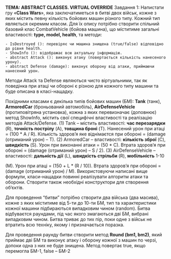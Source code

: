 **ТЕМА: ABSTRACT CLASSES. VIRTUAL OVERRIDE**
Завдання 1:
Напистати гру «**Class Wars**», яка заключатиметься в битві двох військ, кожне з яких містить певну кількість бойових машин різного типу. Кожний тип являється окремим класом. Для їх опису потрібно створити спільний базовий клас CombatVehicle (бойова машина), що міститиме загальні властивості: **type, model, health**, та методи:

	- IsDestroyed (): перевіряє чи машина знищена (true/false) відповідно до рівня health.
	- ShowInfo (): відображає всю актуальну інформацію.
	- abstract Attack (): виконує атаку (повертається кількість нанесеного урону).
	- abstract Defense (damage): виконує оборону від атаки, приймаючи нанесений урон.

Методи Attack та Defense являються чисто віртуальними, так як поведінка при атаці чи обороні є різною для кожного типу машини та буде описана в класі-нащадку. 

Похідними класами є декілька типів бойових машин (БМ): **Tank** (танк), **ArmoredCar** (броньований автомобіль), **AirDefenseVehicle** (протиповітряна установка), кожна з яких перевизначає (доповнює) метод ShowInfo, містить свої специфічні властивості та реалізацію методів Attack/Defense.
	(1) Tank – містить властивості: **час перезарядки** (R), **точність пострілу** (A), **товщина броні** (T). 
	Нанесений урон при атаці = (100 * A / R). Кількість здоров’я яке віднімаєтся при обороні = (damage (отриманий урон) – T).
	(2) ArmoredCar – властивості: **кількість зброї** (C), **швидкість** (S). Урон при виконанні атаки = (50	* С). Втрата здоров’я при обороні = (damage (отриманий урон) – S / 2).
	(3) AirDefenseVehicle – властивості: **дальність дії** (L), **швидкість стрільби** (R), **мобільність** 1-10 
	
(M). Урон при атаці = (150 + L * (R / 10)). Втрата здоров’я при обороні = (damage (отриманий урон) / M). Використовуючи написані вище формули, класи-нащадки повинні реалізувати алгоритм атаки та оборони. Створити також необхідні конструктори для створення об’єктів. 

Для проведення “битви” потрібно створити два війська (два масива), кожне з яких міститиме від 5-ти до 10-ти БМ, тип та характеристики кожної машини підбираються випадковим чином (random). Битва відбуваєтся раундами, під час якого змагаються дві БМ, вибрані випадковим чином. Битва триває до тих пір, поки одне з військ не втратить всю техніку, якому і призначається поразка.

Для проведення раунду битви створити метод **Round (bm1, bm2)**, який приймає дві БМ та виконує атаку і оборону кожної з машин по черзі, допоки одна з них не буде знищена. Метод повертає true, якщо перемогла БМ-1, false – БМ-2

